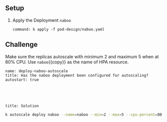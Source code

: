 
## Setup

1. Apply the Deployment `naboo`

    ```terminal:execute
    command: k apply -f pod-design/naboo.yaml
    ```

## Challenge

Make sure the replicas autoscale with minimum 2 and maximum 5 when at 80% CPU.  Use ``naboo``{{copy}} as the name of HPA resource.

```examiner:execute-test
name: deploy-naboo-autoscale
title: Has the naboo deployment been configured for autoscaling?
autostart: true
```

<div style="margin-top: 5em;"></div>

```section:begin
title: Solution
```

  ```bash
  k autoscale deploy naboo --name=naboo --min=2 --max=5 --cpu-percent=80
  ```

```section:end
```
